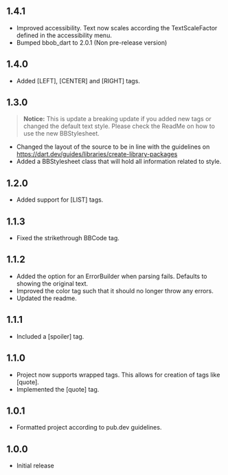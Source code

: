 ## 1.4.1
* Improved accessibility. Text now scales according the TextScaleFactor defined in the accessibility menu.
* Bumped bbob_dart to 2.0.1 (Non pre-release version)

## 1.4.0
* Added \[LEFT], \[CENTER] and \[RIGHT] tags.

## 1.3.0
> **Notice:** This is update a breaking update if you added new tags or changed the default text style.
> Please check the ReadMe on how to use the new BBStylesheet.

* Changed the layout of the source to be in line with the guidelines on https://dart.dev/guides/libraries/create-library-packages
* Added a BBStylesheet class that will hold all information related to style.

## 1.2.0
* Added support for \[LIST] tags.

## 1.1.3
* Fixed the strikethrough BBCode tag.

## 1.1.2
* Added the option for an ErrorBuilder when parsing fails. Defaults to showing the original text.
* Improved the color tag such that it should no longer throw any errors.
* Updated the readme.

## 1.1.1
* Included a \[spoiler] tag.

## 1.1.0
* Project now supports wrapped tags. This allows for creation of tags like \[quote].
* Implemented the \[quote] tag.

## 1.0.1
* Formatted project according to pub.dev guidelines.

## 1.0.0

* Initial release
